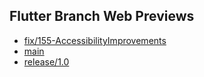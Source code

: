 ## Flutter Branch Web Previews

- [fix/155-AccessibilityImprovements](./fix/155-AccessibilityImprovements/)
- [main](./main/)
- [release/1.0](./release/1.0/)
